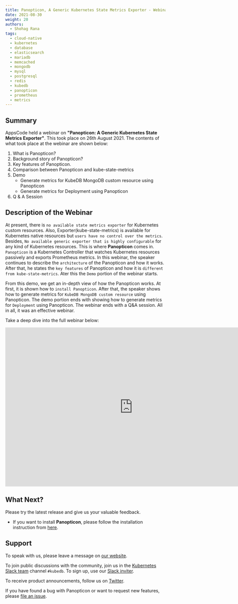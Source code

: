 ```yaml
---
title: Panopticon, A Generic Kubernetes State Metrics Exporter - Webinar
date: 2021-08-30
weight: 20
authors:
  - Shohag Rana
tags:
  - cloud-native
  - kubernetes
  - database
  - elasticsearch
  - mariadb
  - memcached
  - mongodb
  - mysql
  - postgresql
  - redis
  - kubedb
  - panopticon
  - prometheus
  - metrics
---
```

## Summary

AppsCode held a webinar on **"Panopticon: A Generic Kubernetes State Metrics Exporter"**. This took place on 26th August 2021. The contents of what took place at the webinar are shown below:

1) What is Panopticon?
2) Background story of Panopticon?
3) Key features of Panopticon.
4) Comparison between Panopticon and kube-state-metrics
5) Demo
    * Generate metrics for KubeDB MongoDB custom resource using Panopticon
    * Generate metrics for Deployment using Panopticon
6) Q & A Session

## Description of the Webinar

At present, there is `no available state metrics exporter` for Kubernetes custom resources. Also, Exporter(kube-state-metrics) is available for Kubernetes native resources but `users have no control over the metrics`. Besides, `No available generic exporter that is highly configurable` for any kind of Kubernetes resources. This is where **Panopticon** comes in. `Panopticon` is a Kubernetes Controller that watches Kubernetes resources passively and exports Prometheus metrics. In this webinar, the speaker continues to describe the `architecture` of the Panopticon and how it works. After that, he states the `key features` of Panopticon and how it is `different from kube-state-metrics`. Ater this the `Demo` portion of the webinar starts.

From this demo, we get an in-depth view of how the Panopticon works. At first, it is shown how to `install Panopticon`. After that, the speaker shows how to generate metrics for `KubeDB MongoDB custom resource` using Panopticon. The demo portion ends with showing how to generate metrics for `Deployment` using Panopticon. The webinar ends with a Q&A session.
All in all, it was an effective webinar.

Take a deep dive into the full webinar below:

<iframe style="height: 500px; width: 800px" src="https://www.youtube.com/embed/xDvna1MNBuc" title="YouTube video player" frameborder="0" allow="accelerometer; autoplay; clipboard-write; encrypted-media; gyroscope; picture-in-picture" allowfullscreen></iframe>

## What Next?

Please try the latest release and give us your valuable feedback.

* If you want to install **Panopticon**, please follow the installation instruction from [here](https://blog.byte.builders/post/introducing-panopticon/).

## Support

To speak with us, please leave a message on [our website](https://appscode.com/contact/).

To join public discussions with the community, join us in the [Kubernetes Slack team](https://kubernetes.slack.com/messages/C8149MREV/) channel `#kubedb`. To sign up, use our [Slack inviter](http://slack.kubernetes.io/).

To receive product announcements, follow us on [Twitter](https://twitter.com/KubeDB).

If you have found a bug with Panopticon or want to request new features, please [file an issue](https://github.com/kubeops/installer).
